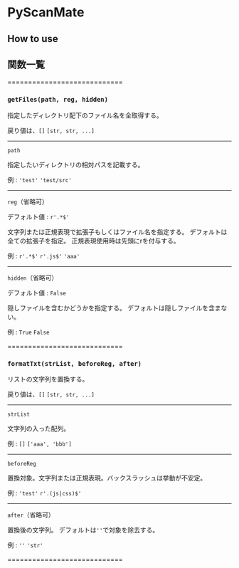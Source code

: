 # PyScanMate

## How to use

## 関数一覧

============================

### `getFiles(path, reg, hidden)`

指定したディレクトリ配下のファイル名を全取得する。

戻り値は、`[]` `[str, str, ...]`

---

`path`

指定したいディレクトリの相対パスを記載する。

例 : `'test'` `'test/src'`

---

`reg`（省略可）

デフォルト値 : `r'.*$'`

文字列または正規表現で拡張子もしくはファイル名を指定する。
デフォルトは全ての拡張子を指定。
正規表現使用時は先頭にrを付与する。

例 : `r'.*$'` `r'.js$'` `'aaa'`

---

`hidden`（省略可）

デフォルト値 : `False`

隠しファイルを含むかどうかを指定する。
デフォルトは隠しファイルを含まない。

例 : `True` `False`

============================

### `formatTxt(strList, beforeReg, after)`

リストの文字列を置換する。

戻り値は、`[]` `[str, str, ...]`

---

`strList`

文字列の入った配列。

例 : `[]` `['aaa', 'bbb']`

---

`beforeReg`

置換対象。文字列または正規表現。バックスラッシュは挙動が不安定。

例 : `'test'` `r'.(js|css)$'`

---

`after`（省略可）

置換後の文字列。
デフォルトは`''`で対象を除去する。

例 : `''` `'str'`

============================